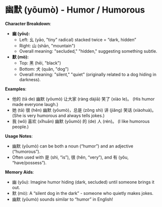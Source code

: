 # **幽默 (yōumò) - Humor / Humorous**

**Character Breakdown**:  
- **幽 (yōu):**
  - Left: 幺 (yāo, "tiny" radical) stacked twice = “dark, hidden”
  - Right: 山 (shān, "mountain")
  - Overall meaning: "secluded," "hidden," suggesting something subtle.  
- **默 (mò):**
  - Top: 黑 (hēi, "black")
  - Bottom: 犬 (quǎn, "dog")
  - Overall meaning: "silent," "quiet" (originally related to a dog hiding in darkness).

**Examples**:  
- 他的 (tā de) 幽默 (yōumò) 让大家 (ràng dàjiā) 笑了 (xiào le)。 (His humor made everyone laugh.)  
- 她 (tā) 很 (hěn) 幽默 (yōumò)，总是 (zǒng shì) 讲 (jiǎng) 笑话 (xiàohuà)。 (She is very humorous and always tells jokes.)  
- 我 (wǒ) 喜欢 (xǐhuān) 幽默 (yōumò) 的 (de) 人 (rén)。 (I like humorous people.)

**Usage Notes**:  
- 幽默 (yōumò) can be both a noun (“humor”) and an adjective (“humorous”).  
- Often used with 是 (shì, “is”), 很 (hěn, “very”), and 有 (yǒu, “have/possess”).

**Memory Aids**:  
- 幽 (yōu): Imagine humor hiding (dark, secluded) until someone brings it out.  
- 默 (mò): A “silent dog in the dark” - someone who quietly makes jokes.  
- 幽默 (yōumò) sounds similar to “humor” in English!